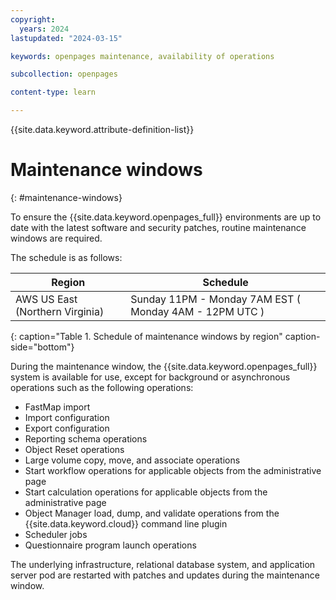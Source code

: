 ```yaml
---
copyright:
  years: 2024
lastupdated: "2024-03-15"

keywords: openpages maintenance, availability of operations

subcollection: openpages

content-type: learn

---
```


{{site.data.keyword.attribute-definition-list}}

# Maintenance windows
{: #maintenance-windows}

To ensure the {{site.data.keyword.openpages_full}} environments are up to date with the latest software and security patches, routine maintenance windows are required. 

The schedule is as follows:

| Region                          | Schedule                                               |
| ------------------------------- | ------------------------------------------------------ |
| AWS US East (Northern Virginia) | Sunday 11PM - Monday 7AM EST ( Monday 4AM - 12PM UTC ) |
{: caption="Table 1. Schedule of maintenance windows by region" caption-side="bottom"}

During the maintenance window, the {{site.data.keyword.openpages_full}} system is available for use,  except for background or asynchronous operations such as the following operations:

- FastMap import
- Import configuration
- Export configuration
- Reporting schema operations
- Object Reset operations
- Large volume copy, move, and associate operations
- Start workflow operations for applicable objects from the administrative page
- Start calculation operations for applicable objects from the administrative page
- Object Manager load, dump, and validate operations from the {{site.data.keyword.cloud}} command line plugin
- Scheduler jobs
- Questionnaire program launch operations

The underlying infrastructure, relational database system, and application server pod are restarted with patches and updates during the maintenance window.
